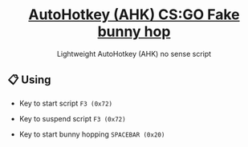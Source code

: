 <h1 align="center">
  <a href="https://github.com/ahkcsgo/bhop">
    AutoHotkey (AHK) CS:GO Fake bunny hop
  </a>
</h1>

<p align="center">
  Lightweight AutoHotkey (AHK) no sense script
</p>

## 📋 Using

* Key to start script ```F3 (0x72)```

* Key to suspend script ```F3 (0x72)```

* Key to start bunny hopping ```SPACEBAR (0x20)```
